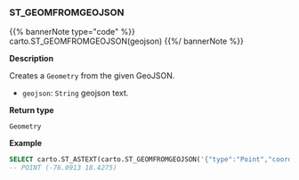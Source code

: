 ### ST_GEOMFROMGEOJSON
{{% bannerNote type="code" %}}
carto.ST_GEOMFROMGEOJSON(geojson)
{{%/ bannerNote %}}

**Description**

Creates a `Geometry` from the given GeoJSON.

* `geojson`: `String` geojson text.

**Return type**

`Geometry`

**Example**

```sql
SELECT carto.ST_ASTEXT(carto.ST_GEOMFROMGEOJSON('{"type":"Point","coordinates":[-76.0913,18.4275,0.0]}'));
-- POINT (-76.0913 18.4275)
```
